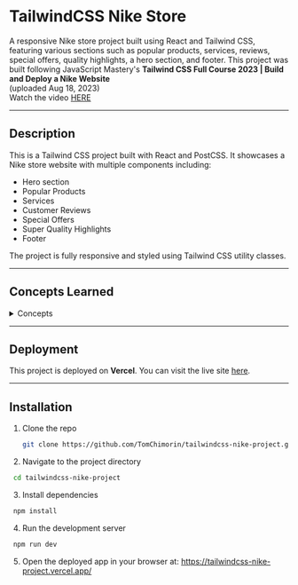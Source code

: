 # TailwindCSS Nike Store

A responsive Nike store project built using React and Tailwind CSS, featuring various sections such as popular products, services, reviews, special offers, quality highlights, a hero section, and footer. This project was built following JavaScript Mastery's **Tailwind CSS Full Course 2023 | Build and Deploy a Nike Website**  
(uploaded Aug 18, 2023)  
Watch the video [HERE](https://www.youtube.com/watch?v=tS7upsfuxmo&ab_channel=JavaScriptMastery)

---

## Description

This is a Tailwind CSS project built with React and PostCSS. It showcases a Nike store website with multiple components including:

- Hero section
- Popular Products
- Services
- Customer Reviews
- Special Offers
- Super Quality Highlights
- Footer

The project is fully responsive and styled using Tailwind CSS utility classes.

---

## Concepts Learned

<details>
<summary>Concepts</summary>

- Building React apps in VSCode  
- Tailwind CSS fundamentals: flexbox, margin & padding, colors, borders, grids, positioning, centering  
- Component-based design  
- State management with React hooks  
- Debugging Node.js and Tailwind CSS issues  
- Tailwind CSS installation and configuration  
- Deployment using **Vercel**  
</details>

---

## Deployment

This project is deployed on **Vercel**. You can visit the live site [here](https://tailwindcss-nike-project.vercel.app/).

---

## Installation

1. Clone the repo  
   ```bash
   git clone https://github.com/TomChimorin/tailwindcss-nike-project.git
   ```

2. Navigate to the project directory 
  ```bash
   cd tailwindcss-nike-project
  ```

3. Install dependencies
  ```bash
   npm install
  ```
4. Run the development server
  ```bash
   npm run dev
  ```
5. Open the deployed app in your browser at: https://tailwindcss-nike-project.vercel.app/
